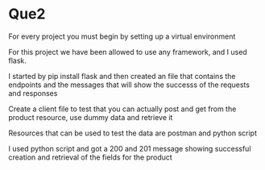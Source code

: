 # Que2
For every project you must begin by setting up a virtual environment

For this project we have been allowed to use any framework, and I used flask.

I started by pip install flask and then created an file that contains the endpoints and the  messages that will show the successs of the requests and responses

Create a client file to test that you can actually post and get from the product resource, use dummy data and retrieve it 

Resources that can be used to test the data are postman and python script

I used python script and got a 200 and 201 message showing successful creation and retrieval of the fields for the product
